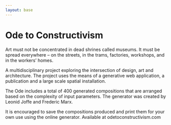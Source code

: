 ```yaml
---
layout: base
---
```


# Ode to Constructivism

Art must not be concentrated in dead shrines called museums. It must be spread everywhere – on the streets, in the trams, factories, workshops, and in the workers’ homes.

A multidisciplinary project exploring the intersection of design, art and architecture. The project uses the means of a generative web application, a publication and a large scale spatial installation.

The Ode includes a total of 400 generated compositions that are arranged based on the complexity of input parameters. The generator was created by Leonid Joffe and Frederic Marx.

It is encouraged to save the compositions produced and print them for your own use using the online generator. Available at odetoconstructivism.com
